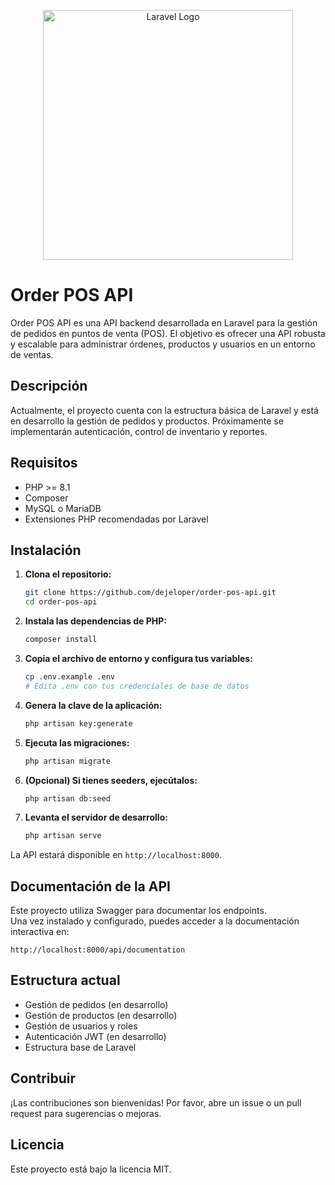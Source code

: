 <p align="center"><a href="https://laravel.com" target="_blank"><img src="https://raw.githubusercontent.com/laravel/art/master/logo-lockup/5%20SVG/2%20CMYK/1%20Full%20Color/laravel-logolockup-cmyk-red.svg" width="400" alt="Laravel Logo"></a></p>

# Order POS API

Order POS API es una API backend desarrollada en Laravel para la gestión de pedidos en puntos de venta (POS). El objetivo es ofrecer una API robusta y escalable para administrar órdenes, productos y usuarios en un entorno de ventas.

## Descripción

Actualmente, el proyecto cuenta con la estructura básica de Laravel y está en desarrollo la gestión de pedidos y productos. Próximamente se implementarán autenticación, control de inventario y reportes.

## Requisitos

-   PHP >= 8.1
-   Composer
-   MySQL o MariaDB
-   Extensiones PHP recomendadas por Laravel

## Instalación

1. **Clona el repositorio:**

    ```bash
    git clone https://github.com/dejeloper/order-pos-api.git
    cd order-pos-api
    ```

2. **Instala las dependencias de PHP:**

    ```bash
    composer install
    ```

3. **Copia el archivo de entorno y configura tus variables:**

    ```bash
    cp .env.example .env
    # Edita .env con tus credenciales de base de datos
    ```

4. **Genera la clave de la aplicación:**

    ```bash
    php artisan key:generate
    ```

5. **Ejecuta las migraciones:**

    ```bash
    php artisan migrate
    ```

6. **(Opcional) Si tienes seeders, ejecútalos:**

    ```bash
    php artisan db:seed
    ```

7. **Levanta el servidor de desarrollo:**
    ```bash
    php artisan serve
    ```

La API estará disponible en `http://localhost:8000`.

## Documentación de la API

Este proyecto utiliza Swagger para documentar los endpoints.  
Una vez instalado y configurado, puedes acceder a la documentación interactiva en:

```
http://localhost:8000/api/documentation
```

## Estructura actual

-   Gestión de pedidos (en desarrollo)
-   Gestión de productos (en desarrollo)
-   Gestión de usuarios y roles
-   Autenticación JWT (en desarrollo)
-   Estructura base de Laravel

## Contribuir

¡Las contribuciones son bienvenidas! Por favor, abre un issue o un pull request para sugerencias o mejoras.

## Licencia

Este proyecto está bajo la licencia MIT.
